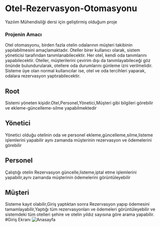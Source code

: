 # Otel-Rezervasyon-Otomasyonu
Yazılım Mühendisliği dersi için geliştirmiş olduğum proje
### Projenin Amacı
Otel otomasyonu, birden fazla otelin odalarının müşteri takibinin yapılabilmesini amaçlamaktadır. Oteller birer kullanıcı olarak, sistem yöneticisi tarafından tanımlanabilecektir. Her otel, kendi oda tanımlarını yapabilecektir. Oteller, müşterilerini çevirim dışı da tanımlayabileceği göz önünde bulundurularak, otellere oda durumlarını günleme izni verilmelidir. Sisteme üye olan normal kullanıcılar ise, otel ve oda tercihleri yaparak, odalara rezervasyon yaptırabilecektir.
## Root
Sistemi yöneten kişidir.Otel,Personel,Yönetici,Müşteri gibi bilgileri görebilir ve ekleme-güncelleme-silme yapabilmektedir
## Yönetici
Yönetici olduğu otelinin oda ve personel ekleme,güncelleme,silme,listeme  işlemlerini yapabilir aynı zamanda müşterinin rezervasyon ve ödemelerini görebilir
## Personel
Çalıştığı otelin Rezervasyon güncelle,listeme,iptal etme işlemlerini yapabilir,aynı zamanda müşterinin ödemelerini görüntüleyebilir
## Müşteri
Sisteme kayıt olabilir,Giriş yaptıktan sonra Rezervasyon yapıp ödemesini tamamlayabilir,Yaptığı tüm rezervasyonları ve ödemeleri görüntüleyebilir ve sistemdeki tüm otelleri şehire ve otelin yıldız sayısına göre arama yapabilir.
#Giriş Ekranı
![Anasayfa](https://user-images.githubusercontent.com/39930435/80310812-41d59b80-87e5-11ea-8d82-63e7f705e942.png)
